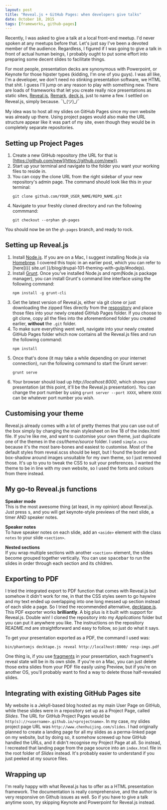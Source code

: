 ```yaml
---
layout: post
title: "Reveal.js + GitHub Pages: when developers give talks"
date: October 18, 2015
tags: [frameworks, github-pages]
---
```

Recently, I was asked to give a talk at a local front-end meetup. I'd never spoken at any meetups before that. Let's just say I've been a devoted member of the audience. Regardless, I figured if I was going to give a talk in front of actual human beings, I probably ought to put some effort into preparing some decent slides to facilitate things. 

For most people, presentation decks are synonymous with Powerpoint, or Keynote for those hipster types (kidding, I'm one of you guys). I was all like, I'm a developer, we don't need no stinking presentation software, we HTML that shit. I guess I'll jump on any reason to play with something new. There are loads of frameworks that let you create really nice presentations as static sites, [Reveal.js](http://lab.hakim.se/reveal-js/), [Remark](http://remarkjs.com/), [deck.js](http://imakewebthings.com/deck.js/), just to name a few. I settled on Reveal.js, simply because. <span class="kaomoji">¯\\\_(ツ)\_/¯</span>

My idea was to host all my slides on GitHub Pages since my own website was already up there. Using project pages would also make the URL structure appear like it was part of my site, even though they would be in completely separate repositories.

## Setting up Project Pages

1. Create a new GitHub repository (the URL for that is [https://github.com/new](https://github.com/new)).
2. Start up your terminal and navigate to the folder you want your working files to reside in.
3. You can copy the clone URL from the right sidebar of your new repository's admin page. The command should look like this in your terminal:
    <pre><code class="language-bash">git clone github.com/YOUR_USER_NAME/REPO_NAME.git</code></pre>
4. Navigate to your freshly cloned directory and run the following commmand:
    <pre><code class="language-bash">git checkout --orphan gh-pages</code></pre>

You should now be on the `gh-pages` branch, and ready to rock.

## Setting up Reveal.js

1. Install [Node.js](https://nodejs.org/en/). If you are on a Mac, I suggest installing Node.js via [Homebrew](http://brew.sh/). I covered this topic in an earlier post, which you can refer to [here]({{ site.url }}/blog/drupal-101-theming-with-gulp/#nodejs).
2. Install [Grunt](http://gruntjs.com/getting-started#installing-the-cli). Once you've installed Node.js and npm(Node.js package manager), you can install Grunt's command line interface using the following command:
    <pre><code class="language-bash">npm install -g grunt-cli</code></pre>
3. Get the latest version of Reveal.js, either via git clone or just downloading the zipped files directly from the [respository](https://github.com/hakimel/reveal.js/) and place those files into your newly created GitHub Pages folder. If you choose to git clone, copy all the files into the aforementioned folder you created earlier, **without** the `.git` folder.
4. To make sure everything went well, navigate into your newly created GitHub Pages folder which now contains all the Reveal.js files and run the following command:
    <pre><code class="language-bash">npm install</code></pre>
5. Once that's done (it may take a while depending on your internet connection), run the following command to start the Grunt server:
     <pre><code class="language-bash">grunt serve</code></pre>
6. Your browser should load up *http://localhost:8000*, which shows your presentation (at this point, it'll be the Reveal.js presentation). You can change the port number by using `grunt server --port XXXX`, where `XXXX` can be whatever port number you wish.

## Customising your theme

Reveal.js already comes with a lot of pretty themes that you can use out of the box simply by changing the main stylesheet on line 18 of the index.html file. If you're like me, and want to customise your own theme, just duplicate one of the themes in the *css/theme/source* folder. I used `simple.scss` because it's the most bare-bones and easiest to customise. Most of the default styles from reveal.scss should be kept, but I found the border and box-shadow around images unsuitable for my own theme, so I just removed those. It's up to you to tweak the CSS to suit your preferences. I wanted the theme to be in line with my own website, so I used the fonts and colours from there instead.

## My go-to Reveal.js functions

**Speaker mode**  
This is the most awesome thing (at least, in my opinion) about Reveal.js. Just press <kbd>s</kbd>, and you will get keynote-style previews of the next slide, a timer AND speaker notes.

**Speaker notes**  
To have speaker notes on each slide, add an `<aside>` element with the class `notes` to your slide `<section>`.

**Nested sections**  
If you wrap multiple sections with another `<section>` element, the slides become grouped together vertically. You can use <kbd>spacebar</kbd> to run the slides in order through each section and its children.

## Exporting to PDF

I tried the integrated export to PDF function that comes with Reveal.js but somehow it didn't work for me, in that the CSS styles seem to go haywire and my text ended up overlapping into one long messed up section instead of each slide a page. So I tried the recommended alternative, [decktape.js](https://github.com/astefanutti/decktape). This PDF exporter works **brilliantly**. A big plus is it built with support for Reveal.js. Double win! I cloned the repository into my *Applications* folder but you can put it anywhere you like. The instructions on the repository README.md are straightforward and easy to follow, so just do what it says.

<p class="no-margin">To get your presentation exported as a PDF, the command I used was:</p>
<pre><code class="language-bash">bin/phantomjs decktape.js reveal http://localhost:8000/ resp-imgs.pdf</code></pre>

One thing is, if you use [fragments](https://github.com/hakimel/reveal.js#fragments) in your presentation, each fragment's reveal state will be in its own slide. If you're on a Mac, you can just delete those extra slides from your PDF file easily using Preview, but if you're on another OS, you'll probably want to find a way to delete those half-revealed slides. 

## Integrating with existing GitHub Pages site

My website is a Jekyll-based blog hosted as my main User Page on GitHub, while these slides were in a repository set up as a Project Page, called *Slides*. The URL for GitHub Project Pages would be `http(s)://<username>.github.io/<projectname>`. In my case, my slides project page URL was `http://www.chenhuijing.com/slides`. I had originally planned to create a landing page for all my slides as a perma-linked page on my website, but by doing so, it somehow screwed up how GitHub handled the URLs, and it didn't recognise my Project Page at all. So instead, I recreated that landing page from the page source into an `index.html` file in the root folder of *Slides* instead. It's probably easier to understand if you just peeked at my source files. 

## Wrapping up

I'm really happy with what Reveal.js has to offer as a HTML presentation framework. The documentation is really comprehensive, and the author is very responsive on Github issues as well. So if you have to give a talk anytime soon, try skipping Keynote and Powerpoint for Reveal.js instead.
